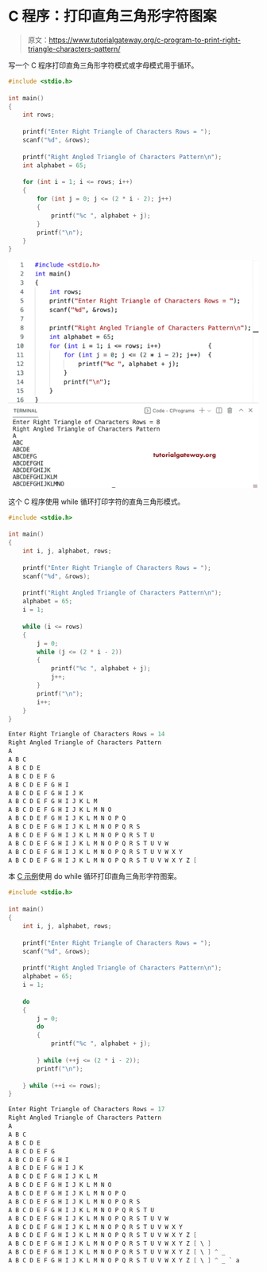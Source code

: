 # C 程序：打印直角三角形字符图案

> 原文：<https://www.tutorialgateway.org/c-program-to-print-right-triangle-characters-pattern/>

写一个 C 程序打印直角三角形字符模式或字母模式用于循环。

```c
#include <stdio.h>

int main()
{
	int rows;

	printf("Enter Right Triangle of Characters Rows = ");
	scanf("%d", &rows);

	printf("Right Angled Triangle of Characters Pattern\n");
	int alphabet = 65;

	for (int i = 1; i <= rows; i++)
	{
		for (int j = 0; j <= (2 * i - 2); j++)
		{
			printf("%c ", alphabet + j);
		}
		printf("\n");
	}
}
```

![C Program to Print Right Triangle Characters Pattern](img/a1e968e84c9eb3756481d3c0b219b41f.png)

这个 C 程序使用 while 循环打印字符的直角三角形模式。

```c
#include <stdio.h>

int main()
{
	int i, j, alphabet, rows;

	printf("Enter Right Triangle of Characters Rows = ");
	scanf("%d", &rows);

	printf("Right Angled Triangle of Characters Pattern\n");
	alphabet = 65;
	i = 1;

	while (i <= rows)
	{
		j = 0;
		while (j <= (2 * i - 2))
		{
			printf("%c ", alphabet + j);
			j++;
		}
		printf("\n");
		i++;
	}
}
```

```c
Enter Right Triangle of Characters Rows = 14
Right Angled Triangle of Characters Pattern
A 
A B C 
A B C D E 
A B C D E F G 
A B C D E F G H I 
A B C D E F G H I J K 
A B C D E F G H I J K L M 
A B C D E F G H I J K L M N O 
A B C D E F G H I J K L M N O P Q 
A B C D E F G H I J K L M N O P Q R S 
A B C D E F G H I J K L M N O P Q R S T U 
A B C D E F G H I J K L M N O P Q R S T U V W 
A B C D E F G H I J K L M N O P Q R S T U V W X Y 
A B C D E F G H I J K L M N O P Q R S T U V W X Y Z [
```

本 [C 示例](https://www.tutorialgateway.org/c-programming-examples/)使用 do while 循环打印直角三角形字符图案。

```c
#include <stdio.h>

int main()
{
	int i, j, alphabet, rows;

	printf("Enter Right Triangle of Characters Rows = ");
	scanf("%d", &rows);

	printf("Right Angled Triangle of Characters Pattern\n");
	alphabet = 65;
	i = 1;

	do
	{
		j = 0;
		do
		{
			printf("%c ", alphabet + j);

		} while (++j <= (2 * i - 2));
		printf("\n");

	} while (++i <= rows);
}
```

```c
Enter Right Triangle of Characters Rows = 17
Right Angled Triangle of Characters Pattern
A 
A B C 
A B C D E 
A B C D E F G 
A B C D E F G H I 
A B C D E F G H I J K 
A B C D E F G H I J K L M 
A B C D E F G H I J K L M N O 
A B C D E F G H I J K L M N O P Q 
A B C D E F G H I J K L M N O P Q R S 
A B C D E F G H I J K L M N O P Q R S T U 
A B C D E F G H I J K L M N O P Q R S T U V W 
A B C D E F G H I J K L M N O P Q R S T U V W X Y 
A B C D E F G H I J K L M N O P Q R S T U V W X Y Z [ 
A B C D E F G H I J K L M N O P Q R S T U V W X Y Z [ \ ] 
A B C D E F G H I J K L M N O P Q R S T U V W X Y Z [ \ ] ^ _ 
A B C D E F G H I J K L M N O P Q R S T U V W X Y Z [ \ ] ^ _ ` a 
```